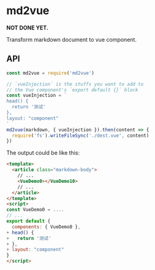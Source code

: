 # md2vue

**NOT DONE YET.**

Transform markdown document to vue component.

## API

```javascript
const md2vue = require('md2vue')

// `vueInjection` is the stuffs you want to add to
// the Vue component's `export default {}` block
const vueInjection = `
head() {
  return '测试'
},
layout: "component"
`
md2vue(markdown, { vueInjection }).then(content => {
  require('fs').writeFileSync('./dest.vue', content)
})
```


The output could be like this:

```html
<template>
  <article class="markdown-body">
    // ...
    <VueDemo0></VueDemo10>
    // ...
  </article>
</template>
<script>
const VueDemo0 = .... 
// ...
export default {
  components: { VueDemo0 },
+ head() {
+   return '测试'
+ },
+ layout: "component"
}
</script>
```
